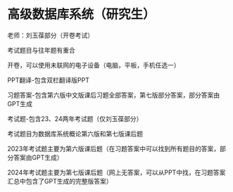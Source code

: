 # 高级数据库系统（研究生）

老师：刘玉葆部分（开卷考试）

考试题目与往年题有重合

开卷，可以使用未联网的电子设备（电脑，平板，手机任选一）

PPT翻译-包含双栏翻译版PPT

习题答案-包含第六版中文版课后习题全部答案，第七版部分答案，部分答案由GPT生成

考试题-包含23、24两年考试题（仅刘玉葆部分）

考试题目为数据库系统概论第六版和第七版课后题

2023年考试题主要为第六版课后题（在习题答案中可以找到所有题目的答案，部分答案由GPT生成）

2024年考试题主要为第七版课后题（网上无答案，可以从PPT中找，在习题答案汇总中包含了GPT生成的完整版答案）
